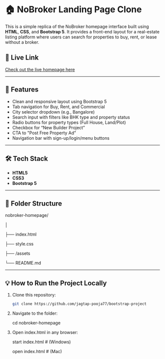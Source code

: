 # 🏠 NoBroker Landing Page Clone

This is a simple replica of the NoBroker homepage interface built using **HTML**, **CSS**, and **Bootstrap 5**. It provides a front-end layout for a real-estate listing platform where users can search for properties to buy, rent, or lease without a broker.



## 🚀 Live Link
[Check out the live homepage here]( https://jagtap-pooja77.github.io/bootstrap-project/)  


---
## 🚀 Features

- Clean and responsive layout using Bootstrap 5
- Tab navigation for Buy, Rent, and Commercial
- City selector dropdown (e.g., Bangalore)
- Search input with filters like BHK type and property status
- Radio buttons for property types (Full House, Land/Plot)
- Checkbox for “New Builder Project”
- CTA to "Post Free Property Ad"
- Navigation bar with sign-up/login/menu buttons

---

## 🛠️ Tech Stack

- **HTML5**  
- **CSS3**  
- **Bootstrap 5**

---

## 📁 Folder Structure

nobroker-homepage/

│

├── index.html

├── style.css

├── /assets

└── README.md


---

## 💡 How to Run the Project Locally

1. Clone this repository:

   ```bash
   git clone https://github.com/jagtap-pooja77/bootstrap-project


2.  Navigate to the folder:

    cd nobroker-homepage


3. Open index.html in any browser:

   start index.html   # (Windows)
   
   open index.html    # (Mac)







